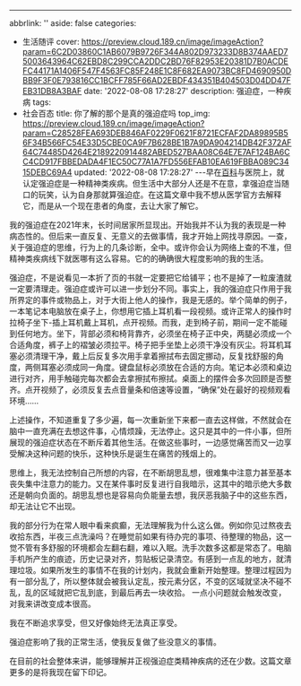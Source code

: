 ---
abbrlink: ''
aside: false
categories:
- 生活随评
cover: https://preview.cloud.189.cn/image/imageAction?param=6C2D03860C1AB6079B9726F344A802D973233D8B374AAED75003643964C62EBD8C299CCA2DDC2BD76F82953E20381D7B0ACDEFC44171A1406F547F4563FC85F248E1C8F682EA9073BC8FD4690950DBB9F3F0E793816CC1BCFF785F66AD2EBDF434351B404503D04DD47FEB31DB8A3BAF
date: '2022-08-08 17:28:27'
description: 强迫症，一种疾病
tags:
- 社会百态
title: 你了解的那个是真的强迫症吗
top_img: https://preview.cloud.189.cn/image/imageAction?param=C28528FEA693DEB846AF0229F0621F8721ECFAF2DA89895B56F34B566FC54E33D5CBE0CA9F7B628BE1B7A9DA904214DB42F372AF64C74485D4264E2189220914482ABED527BAA08C64E7E7AF124BA6CC4CD917FBBEDADA4F1EC50C77A1A7FD556EFAB10EA619FBBA089C3415DEBC69A4
updated: '2022-08-08 17:28:27'
---早在[百科](https://baike.baidu.com/item/%E5%BC%BA%E8%BF%AB%E7%97%87/90900?fr=aladdin)与医院上，就认定强迫症是一种精神类疾病。但生活中大部分人还是不在意，拿强迫症当随口的玩笑，认为自身那就算强迫症。在这篇文章中我不想从医学官方去解释它，而是从一个现在患者的角度，去让大家了解它。

我的强迫症在2021年末，长时间居家所显现出。开始我并不认为我的表现是一种病态性的。但后来一直反复、无意义的去做事情，我才开始上网找寻原因。一查，关于强迫症的思维，行为上的几条诊断，全中。或许你会认为网络上查的不准，但精神类疾病线下就医哪有这么容易。它的的确确很大程度影响的我的生活。

强迫症，不是说看见一本折了页的书就一定要把它给铺平；也不是掉了一粒废渣就一定要清理走。强迫症或许可以进一步划分不同。事实上，我的强迫症只作用于我所界定的事件或物品上，对于大街上他人的操作，我是无感的。举个简单的例子，一本笔记本电脑放在桌子上，你想用它插上耳机看一段视频。或许正常人的操作时拉椅子坐下-插上耳机戴上耳机，点开视频。而我，走到椅子前，期间一定不能碰到任何地方。坐下，背部必须和椅背靠齐，必须坐在椅子正中央，两腿必须成一个合适角度，裤子上的褶皱必须拉平。椅子把手坐垫上必须干净没有灰尘。将耳机耳塞必须清理干净，戴上后反复多次用手拿着擦拭布去固定挪动，反复找舒服的角度，两侧耳塞必须成同一角度。键盘鼠标必须放在合适的方向。笔记本必须和桌边进行对齐，用手触碰完每次都会去拿擦拭布擦拭。桌面上的摆件会多次回顾是否整齐。点开视频了，必须反复去点音量条和倍速等设置，“确保”处在最好的视频观看环境……

上述操作，不知道重复了多少遍，每一次重新坐下来都一直去这样做，不然就会在脑中一直充满在去想这件事，心情烦躁，无法停止。这只是其中的一件小事，但所展现的强迫症状态在不断斥着其他生活。在做这些事时，一边感觉痛苦而又一边享受解决这种问题的快乐，这种快乐是诞生在痛苦的残烟上的。

思维上，我无法控制自己所想的内容，在不断胡思乱想，很难集中注意力甚至基本丧失集中注意力的能力。又在某件事时反复进行自我暗示，这其中的暗示绝大多数还是朝向负面的。胡思乱想也是容易向负能量去想，我厌恶我脑子中的这些东西，却无法让它不出现。

我的部分行为在常人眼中看来疯癫，无法理解我为什么这么做。例如你见过熬夜去收拾东西，半夜三点洗澡吗？在睡觉前如果有待办完的事项、待整理的物品，这一觉不管有多舒服的环境都会左翻右翻，难以入眠。洗手次数多这都是常态了。电脑手机所产生的痕迹，历史记录对齐，剪贴板记录清空。有感到一点乱的地方，就清理垃圾。如果所发生的事情不在我的计划内，我就会重新开始整理。整理过程因为有一部分乱了，所以整体就会被我认定乱，按元素分区，不变的区域就坚决不碰不乱，乱的区域就把它乱到底，到最后再去一块收拾。  一点小问题就会触发改变，对我来讲改变成本很高。

我在不断追求享受，但又好像始终无法真正享受。

强迫症影响了我的正常生活，使我反复做了些没意义的事情。

在目前的社会整体来讲，能够理解并正视强迫症类精神疾病的还在少数。这篇文章更多的是将我现在留下印记。
